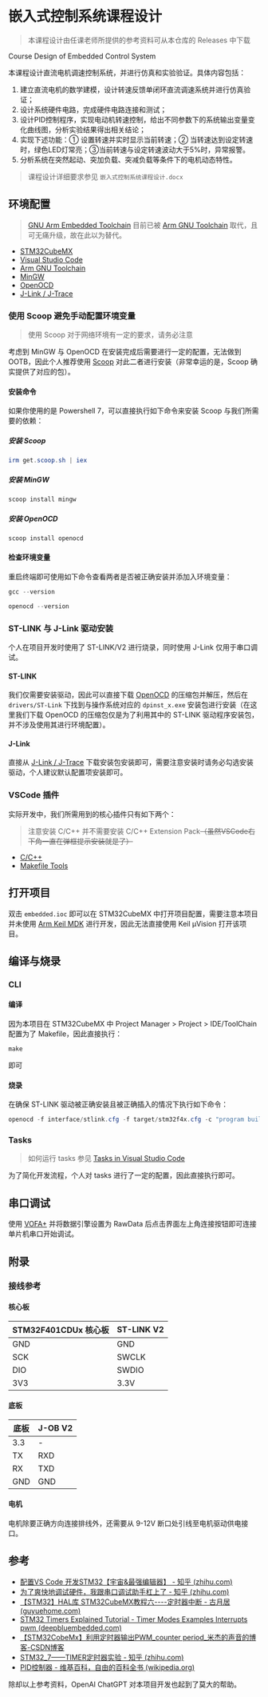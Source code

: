 # 嵌入式控制系统课程设计

> 本课程设计由任课老师所提供的参考资料可从本仓库的 Releases 中下载

Course Design of Embedded Control System

本课程设计直流电机调速控制系统，并进行仿真和实验验证。具体内容包括：
1. 建立直流电机的数学建模，设计转速反馈单闭环直流调速系统并进行仿真验证； 
2. 设计系统硬件电路，完成硬件电路连接和测试；
3. 设计PID控制程序，实现电动机转速控制，给出不同参数下的系统输出变量变化曲线图，分析实验结果得出相关结论；
4. 实现下述功能：① 设置转速并实时显示当前转速；② 当转速达到设定转速时，绿色LED灯常亮；③当前转速与设定转速波动大于5%时，异常报警。
5. 分析系统在突然起动、突加负载、突减负载等条件下的电机动态特性。

> 课程设计详细要求参见 `嵌入式控制系统课程设计.docx`

## 环境配置

> [GNU Arm Embedded Toolchain](https://developer.arm.com/downloads/-/gnu-rm) 目前已被 [Arm GNU Toolchain](https://developer.arm.com/downloads/-/arm-gnu-toolchain-downloads) 取代，且可无痛升级，故在此以为替代。

- [STM32CubeMX](https://www.st.com/en/development-tools/stm32cubemx.html)
- [Visual Studio Code](https://code.visualstudio.com/)
- [Arm GNU Toolchain](https://developer.arm.com/downloads/-/arm-gnu-toolchain-downloads)
- [MinGW](https://osdn.net/projects/mingw/releases/)
- [OpenOCD](https://gnutoolchains.com/arm-eabi/openocd/)
- [J-Link / J-Trace](https://www.segger.com/downloads/jlink/)

### 使用 Scoop 避免手动配置环境变量

> 使用 Scoop 对于网络环境有一定的要求，请务必注意

考虑到 MinGW 与 OpenOCD 在安装完成后需要进行一定的配置，无法做到 OOTB，因此个人推荐使用 [Scoop](https://scoop.sh/) 对此二者进行安装（非常幸运的是，Scoop 确实提供了对应的包）。

#### 安装命令

如果你使用的是 Powershell 7，可以直接执行如下命令来安装 Scoop 与我们所需要的依赖：

##### 安装 Scoop

```powershell
irm get.scoop.sh | iex
```

##### 安装 MinGW

```powershell
scoop install mingw
```

##### 安装 OpenOCD

```powershell
scoop install openocd
```

#### 检查环境变量

重启终端即可使用如下命令查看两者是否被正确安装并添加入环境变量：

```powershell
gcc --version
```

```powershell
openocd --version
```

### ST-LINK 与 J-Link 驱动安装

个人在项目开发时使用了 ST-LINK/V2 进行烧录，同时使用 J-Link 仅用于串口调试。

#### ST-LINK

我们仅需要安装驱动，因此可以直接下载 [OpenOCD](https://gnutoolchains.com/arm-eabi/openocd/) 的压缩包并解压，然后在 `drivers/ST-Link` 下找到与操作系统对应的 `dpinst_x.exe` 安装包进行安装（在这里我们下载 OpenOCD 的压缩包仅是为了利用其中的 ST-LINK 驱动程序安装包，并不涉及使用其进行环境配置）。

#### J-Link

直接从 [J-Link / J-Trace](https://www.segger.com/downloads/jlink/) 下载安装包安装即可，需要注意安装时请务必勾选安装驱动，个人建议默认配置项安装即可。

### VSCode 插件

实际开发中，我们所需用到的核心插件只有如下两个：

> 注意安装 C/C++ 并不需要安装 C/C++ Extension Pack~~（虽然VSCode右下角一直在弹框提示安装就是了）~~

- [C/C++](https://marketplace.visualstudio.com/items?itemName=ms-vscode.cpptools)
- [Makefile Tools](https://marketplace.visualstudio.com/items?itemName=ms-vscode.makefile-tools)

## 打开项目

双击 `embedded.ioc` 即可以在 STM32CubeMX 中打开项目配置，需要注意本项目并未使用 [Arm Keil MDK](https://www.keil.com/download/) 进行开发，因此无法直接使用 Keil µVision 打开该项目。

## 编译与烧录

### CLI

#### 编译

因为本项目在 STM32CubeMX 中 Project Manager > Project > IDE/ToolChain 配置为了 Makefile，因此直接执行：

```powershell
make
```

即可

#### 烧录

在确保 ST-LINK 驱动被正确安装且被正确插入的情况下执行如下命令：

```powershell
openocd -f interface/stlink.cfg -f target/stm32f4x.cfg -c "program build/embedded.hex verify reset exit"
```

### Tasks

> 如何运行 tasks 参见 [Tasks in Visual Studio Code](https://code.visualstudio.com/docs/editor/tasks)

为了简化开发流程，个人对 tasks 进行了一定的配置，因此直接执行即可。

## 串口调试

使用 [VOFA+](https://www.vofa.plus/) 并将数据引擎设置为 RawData 后点击界面左上角连接按钮即可连接单片机串口开始调试。

## 附录

### 接线参考

#### 核心板

| STM32F401CDUx 核心板 | ST-LINK V2 |
| -------------------- | ---------- |
| GND                  | GND        |
| SCK                  | SWCLK      |
| DIO                  | SWDIO      |
| 3V3                  | 3.3V       |

#### 底板

| 底板 | J-OB V2 |
| ---- | ------- |
| 3.3  | -       |
| TX   | RXD     |
| RX   | TXD     |
| GND  | GND     |

#### 电机

电机除要正确方向连接排线外，还需要从 9-12V 断口处引线至电机驱动供电接口。

## 参考

- [配置VS Code 开发STM32【宇宙&最强编辑器】 - 知乎 (zhihu.com)](https://zhuanlan.zhihu.com/p/468568448)
- [为了爽快地调试硬件，我跟串口调试助手杠上了 - 知乎 (zhihu.com)](https://zhuanlan.zhihu.com/p/54671276)
- [【STM32】HAL库 STM32CubeMX教程六----定时器中断 - 古月居 (guyuehome.com)](https://www.guyuehome.com/36007)
- [STM32 Timers Explained Tutorial - Timer Modes Examples Interrupts pwm (deepbluembedded.com)](https://deepbluembedded.com/stm32-timers-tutorial-hardware-timers-explained/)
- [【STM32CobeMx】利用定时器输出PWM_counter period_米杰的声音的博客-CSDN博客](https://blog.csdn.net/Roger_717/article/details/119699868)
- [STM32_7——TIMER定时器实验 - 知乎 (zhihu.com)](https://zhuanlan.zhihu.com/p/525439399)
- [PID控制器 - 维基百科，自由的百科全书 (wikipedia.org)](https://zh.wikipedia.org/wiki/PID控制器)

除却以上参考资料，OpenAI ChatGPT 对本项目开发也起到了莫大的帮助。
